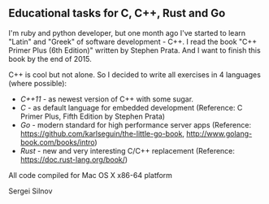 ## Educational tasks for C, C++, Rust and Go

I'm ruby and python developer, but one month ago I've started to learn "Latin" and "Greek" of software development - C++.
I read the book "C++ Primer Plus (6th Edition)" written by Stephen Prata. And I want to finish this book by the end of 2015.

C++ is cool but not alone. So I decided to write all exercises in 4 languages (where possible):

- *C++11* - as newest version of C++ with some sugar.
- *C* - as default language for embedded development (Reference: C Primer Plus, Fifth Edition by Stephen Prata)
- *Go* - modern standard for high performance server apps (Reference: https://github.com/karlseguin/the-little-go-book, http://www.golang-book.com/books/intro)
- *Rust* - new and very interesting C/C++ replacement (Reference: https://doc.rust-lang.org/book/)

All code compiled for Mac OS X x86-64 platform

Sergei Silnov
